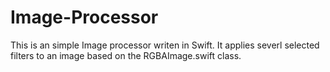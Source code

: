 # Image-Processor
This is an simple Image processor writen in Swift.   It applies severl selected filters to an image based on the RGBAImage.swift class.
